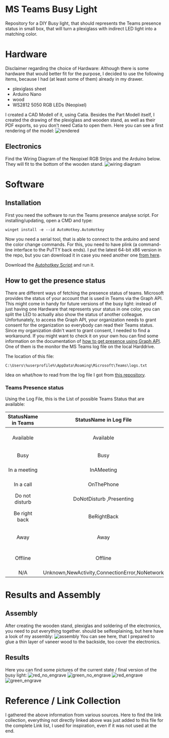 # MS Teams Busy Light

Repository for a DIY Busy light, that should represents the Teams presence status in small box, that will turn a plexiglass 
with indirect LED light into a matching color.


# Hardware

Disclaimer regarding the choice of Hardware: Although there is some hardware that would better fit for the purpose, 
I decided to use the following items, because I had (at least some of them) already in my drawer. 

* plexiglass sheet
* Arduino Nano
* wood 
* WS2812 5050 RGB LEDs (Neopixel)

I created a CAD Modell of it, using Catia. Besides the Part Modell itself, I created the drawing of the plexiglass and 
wooden stand, as well as their PDF exports, so you don't need Catia to open them. Here you can see a first rendering of the model: 
![rendered](images/rendered.bmp)

## Electronics
Find the Wiring Diagram of the Neopixel RGB Strips and the Arduino below. They will fit to the bottom of the wooden stand. 
![wiring diagram](images/wiring%20diagram.png)

# Software

## Installation

First you need the software to run the Teams presence analyse script. For installing/updating, open a CMD and type:

	winget install -e --id AutoHotkey.AutoHotkey


Now you need a serial tool, that is able to connect to the arduino and send the color change commands. For this, you need to have plink (a command-line interface to the PuTTY back ends). I put the latest 64-bit x86 version in the repo, but you can download it in case you need another one [from here][9].


Download the [Autohotkey Script](Read%20File.ahk) and run it.

## How to get the presence status

There are different ways of fetching the presence status of teams. Microsoft provides the status of your account that 
is used in Teams via the Graph API. This might come in handy for future versions of the busy light: 
instead of just having one Hardware that represents your status in one color, you can split the LED to actually also show 
the status of another colleague. Unfortunately, to access the Graph API, your organization needs to grant consent 
for the organization so everybody can read their Teams status. Since my organization didn't want to grant consent, 
I needed to find a workaround. If you might want to check it on your own hou can find some information on the documentation of
[how to get presence using Graph API][6].
One of them is the monitor the MS Teams log file on the local Harddrive.

The location of this file: 

	C:\Users\%userprofile%\AppData\Roaming\Microsoft\Teams\logs.txt
	
Idea on what/how to read from the log file I got from [this repository][2].
	
### Teams Presence status
Using the Log File, 
this is the List of possible Teams Status that are available:

| StatusName in Teams | StatusName in Log File  |  				Color 					|
|:-------------------:|:-----------------------:|:-------------------------------------:|
|    Available        |        Available        | 	:green_heart: green :green_heart: 	|
|    Busy             |     Busy                | 	 :heart: red :heart:			    |
|    In a meeting     | InAMeeting  			|	 :heart: red :heart:			    |
|    In a call        |     OnThePhone          | 	 :heart: red :heart:			    |
|    Do not disturb   | DoNotDisturb ,Presenting| 	 :heart: red :heart:			    |
|    Be right back    |     BeRightBack         | :yellow_heart: yellow :yellow_heart:	|
| 	 Away             |		Away				| :yellow_heart: yellow :yellow_heart:	|
|	 Offline          |		Offline				| :yellow_heart: yellow :yellow_heart:	|
| 		N/A			  | Unknown,NewActivity,ConnectionError,NoNetwork		| ?		 	|


# Results and Assembly

## Assembly 
After creating the wooden stand, plexiglas and soldering of the electronics, you need to put everything together. should be selfexplaining, but here have a look of my assembly:
![assembly](images/assembly_and_glue.jpg)
You can see here, that I prepared to glue a thin layer of vaneer wood to the  backside, too cover the electronics. 

## Results
Here you can find some pictures of the current state / final version of the busy light:
![red_no_engrave](images/red_without_Engraving.jpg)
![green_no_engrave](images/green_without_engraving.jpg)
![red_engrave](images/red_with_engraving.jpg)
![green_engrave](images/green_with_engraving.jpg)


# Reference / Link Collection

I gathered the above information from various sources. Here to find the link collection, everything not directly linked above
was just added to this file for the complete Link list, I used for inspiration, even if it was not used at the end. 


[1]: <https://www.reddit.com/r/MicrosoftTeams/comments/iuxcac/diy_busylight/?rdt=45645> "Reddit Discussion"
[2]: <https://github.com/ajobbins/AHK-Teams-Presence> "AutoHotKey Log"
[3]: <https://github.com/JnyJny/busylight> 
[4]: <https://github.com/toblum/ESPTeamsPresence>
[5]: <https://www.eliostruyf.com/diy-building-busy-light-show-microsoft-teams-presence/>
[6]: <https://learn.microsoft.com/en-us/graph/api/presence-get?view=graph-rest-beta&tabs=http#code-try-1>
[7]: <https://www.hackster.io/benedikt-hubschen/office-busylight-1a8e30>
[8]: <https://teamsqueen.com/2021/08/19/a-busylight-with-microsoft-teams/>
[9]: <https://www.chiark.greenend.org.uk/~sgtatham/putty/latest.html>





